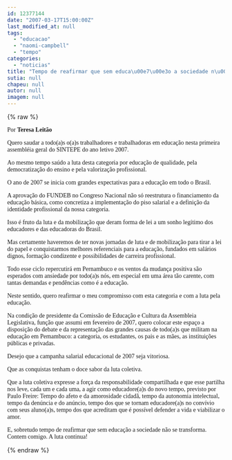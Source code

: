 ```yaml
---
id: 12377144
date: "2007-03-17T15:00:00Z"
last_modified_at: null
tags:
  - "educacao"
  - "naomi-campbell"
  - "tempo"
categories:
  - "noticias"
title: "Tempo de reafirmar que sem educa\u00e7\u00e3o a sociedade n\u00e3o se transforma. "
sutia: null
chapeu: null
autor: null
imagem: null
---
```

{% raw %}
<p><P><FONT face=Verdana>Por <STRONG>Teresa Leitão</STRONG></FONT></P></p>
<p><P><FONT face=Verdana>Quero saudar a todo(a)s o(a)s trabalhadores e trabalhadoras em educação nesta primeira assembléia geral do SINTEPE do ano letivo 2007. </FONT></P></p>
<p><P><FONT face=Verdana>Ao mesmo tempo saúdo a luta desta categoria por educação de qualidade, pela democratização do ensino e pela valorização profissional. </FONT></P></p>
<p><P><FONT face=Verdana>O ano de 2007 se inicia com grandes expectativas para a educação em todo o Brasil. </FONT></P></p>
<p><P><FONT face=Verdana>A aprovação do FUNDEB no Congreso Nacional não só reestrutura o financiamento da educação básica, como concretiza a implementação do piso salarial e a definição da identidade profissional da nossa categoria. </FONT></P></p>
<p><P><FONT face=Verdana>Isso é fruto da luta e da mobilização que deram forma de lei a um sonho legítimo dos educadores e das educadoras do Brasil. </FONT></P></p>
<p><P><FONT face=Verdana>Mas certamente haveremos de ter novas jornadas de luta e de mobilização para tirar a lei do papel e conquistarmos melhores referenciais para a educação, fundados em salários dignos, formação condizente e possibilidades de carreira profissional. </FONT></P></p>
<p><P><FONT face=Verdana>Todo esse ciclo repercutirá em Pernambuco e os ventos da mudança positiva são esperados com ansiedade por todo(a)s nós, em especial em uma área tão carente, com tantas demandas e pendências como é a educação. </FONT></P></p>
<p><P><FONT face=Verdana>Neste sentido, quero reafirmar o meu compromisso com esta categoria e com a luta pela educação. </FONT></P></p>
<p><P><FONT face=Verdana>Na condição de presidente da Comissão de Educação e Cultura da Assembleia Legislativa, função que assumi em fevereiro de 2007, quero colocar este espaço a disposição do debate e da representação das grandes causas de todo(a)s que militam na educação em Pernambuco: a categoria, os estudantes, os pais e as mães, as instituições públicas e privadas. </FONT></P></p>
<p><P><FONT face=Verdana>Desejo que a campanha salarial educacional de 2007 seja vitoriosa. </FONT></P></p>
<p><P><FONT face=Verdana>Que as conquistas tenham o doce sabor da luta coletiva.</FONT></P></p>
<p><P><FONT face=Verdana>Que a luta coletiva expresse a força da responsabilidade compartilhada e que esse partilha nos leve, cada um e cada uma, a agir como educadore(a)s do novo tempo, previsto por Paulo Freire: Tempo do afeto e da amorosidade cidadã, tempo da autonomia intelectual, tempo da denúncia e do anúncio, tempo dos que se tornam educadore(a)s no convívio com seus aluno(a)s, tempo dos que acreditam que é possível defender a vida e viabilizar o amor. </FONT></P></p>
<p><P><FONT face=Verdana>E, sobretudo tempo de reafirmar que sem educação a sociedade não se transforma. Contem comigo. A luta continua! </FONT></P> </p>
{% endraw %}